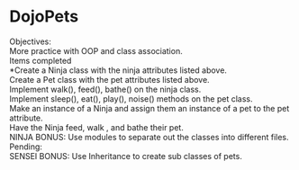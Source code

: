 # DojoPets
Objectives:<br>More practice with OOP and class association.
<br>
Items completed
<br>
*Create a Ninja class with the ninja attributes listed above.<br>
Create a Pet class with the pet attributes listed above.<br>
Implement walk(), feed(), bathe() on the ninja class.<br>
Implement sleep(), eat(), play(), noise() methods on the pet class.<br>
Make an instance of a Ninja and assign them an instance of a pet to the pet attribute.<br>
Have the Ninja feed, walk , and bathe their pet.<br>
NINJA BONUS: Use modules to separate out the classes into different files.<br>
Pending:<br>
SENSEI BONUS: Use Inheritance to create sub classes of pets.

